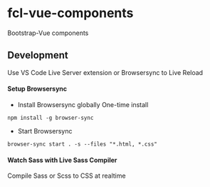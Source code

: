 # fcl-vue-components
Bootstrap-Vue components

## Development

Use VS Code Live Server extension or Browsersync to Live Reload

#### Setup Browsersync

- Install Browsersync globally
One-time install
```
npm install -g browser-sync
```

- Start Browsersync
```
browser-sync start . -s --files "*.html, *.css"
```

#### Watch Sass with Live Sass Compiler
Compile Sass or Scss to CSS at realtime
